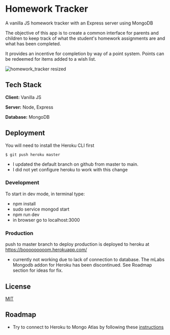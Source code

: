 
# Homework Tracker

A vanilla JS homework tracker with an Express server using MongoDB

The objective of this app is to create a common interface for parents and children to keep track of what the student's homework assignments are and what has been completed.

It provides an incentive for completion by way of a point system.
Points can be redeemed for items added to a wish list.

![homework_tracker resized](https://user-images.githubusercontent.com/41316262/235381998-cac85ea9-a2d7-4025-aa41-e26c5641c489.png)

## Tech Stack

**Client:** Vanilla JS

**Server:** Node, Express

**Database:** MongoDB


## Deployment

You will need to install the Heroku CLI first

```
$ git push heroku master
```

* I updated the default branch on github from master to main.
* I did not yet configure heroku to work with this change 

### Development
To start in dev mode, in terminal type:
* npm install
* sudo service mongod start
* npm run dev
* in browser go to localhost:3000

### Production
push to master branch to deploy
production is deployed to heroku at https://booooooooom.herokuapp.com/

* currently not working due to lack of connection to database.
  The mLabs Mongodb addon for Heroku has been discontinued.
  See Roadmap section for ideas for fix.


## License

[MIT](https://choosealicense.com/licenses/mit/)


## Roadmap

- Try to connect to Heroku to Mongo Atlas by following these [instructions](https://www.mongodb.com/developer/products/atlas/use-atlas-on-heroku/)
